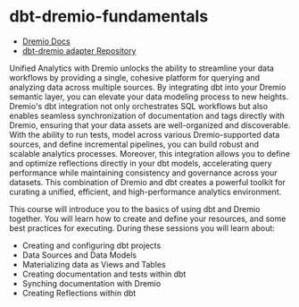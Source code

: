 # dbt-dremio-fundamentals

- [Dremio Docs](https://docs.dremio.com)
- [dbt-dremio adapter Repository](https://github.com/dremio/dbt-dremio)

Unified Analytics with Dremio unlocks the ability to streamline your data workflows by providing a single, cohesive platform for querying and analyzing data across multiple sources. By integrating dbt into your Dremio semantic layer, you can elevate your data modeling process to new heights. Dremio's dbt integration not only orchestrates SQL workflows but also enables seamless synchronization of documentation and tags directly with Dremio, ensuring that your data assets are well-organized and discoverable. With the ability to run tests, model across various Dremio-supported data sources, and define incremental pipelines, you can build robust and scalable analytics processes. Moreover, this integration allows you to define and optimize reflections directly in your dbt models, accelerating query performance while maintaining consistency and governance across your datasets. This combination of Dremio and dbt creates a powerful toolkit for curating a unified, efficient, and high-performance analytics environment.

This course will introduce you to the basics of using dbt and Dremio together. You will learn how to create and define your resources, and some best practices for executing. During these sessions you will learn about:
  - Creating and configuring dbt projects
  - Data Sources and Data Models
  - Materializing data as Views and Tables
  - Creating documentation and tests within dbt
  - Synching documentation with Dremio
  - Creating Reflections within dbt